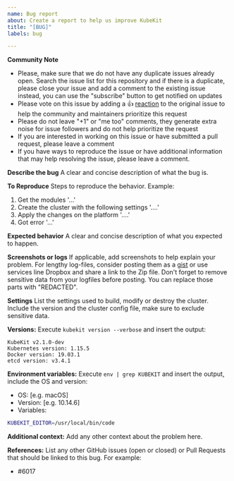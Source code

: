 ```yaml
---
name: Bug report
about: Create a report to help us improve KubeKit
title: "[BUG]"
labels: bug

---
```


<!--
A great way to contribute to the project is to send a detailed report when you
encounter an issue. We always appreciate a well-written, thorough bug report,
and will thank you for it!
The GitHub issue tracker is for bug reports and feature requests. General support can be found at Slack - kubekit-workspace.slack.com #development channel
-->

**Community Note**

* Please, make sure that we do not have any duplicate issues already open. Search the issue list for this
repository and if there is a duplicate, please close your issue and add a comment to the existing issue instead, you can use the "subscribe" button to get notified on updates
* Please vote on this issue by adding a 👍 [reaction](https://blog.github.com/2016-03-10-add-reactions-to-pull-requests-issues-and-comments/) to the original issue to help the community and maintainers prioritize this request
* Please do not leave "+1" or "me too" comments, they generate extra noise for issue followers and do not help prioritize the request
* If you are interested in working on this issue or have submitted a pull request, please leave a comment
* If you have ways to reproduce the issue or have additional information that may help
resolving the issue, please leave a comment.

**Describe the bug**
A clear and concise description of what the bug is.

**To Reproduce**
Steps to reproduce the behavior. Example:

1. Get the modules '...'
2. Create the cluster with the following settings '....'
3. Apply the changes on the platform '....'
4. Got error '...'

**Expected behavior**
A clear and concise description of what you expected to happen.

**Screenshots or logs**
If applicable, add screenshots to help explain your problem.
For lengthy log-files, consider posting them as a [gist](https://gist.github.com) or use services line Dropbox and share a link to the Zip file.
Don't forget to remove sensitive data from your logfiles before posting. You can replace those parts with "REDACTED".

**Settings**
List the settings used to build, modify or destroy the cluster. Include the version and the cluster config file, make sure to exclude sensitive data.

**Versions:**
Execute `kubekit version --verbose` and insert the output:

```text
KubeKit v2.1.0-dev
Kubernetes version: 1.15.5
Docker version: 19.03.1
etcd version: v3.4.1
```

**Environment variables:**
Execute `env | grep KUBEKIT` and insert the output, include the OS and version:

* OS: [e.g. macOS]
* Version: [e.g. 10.14.6]
* Variables:

 ```bash
 KUBEKIT_EDITOR=/usr/local/bin/code
 ```

**Additional context:**
Add any other context about the problem here.

**References:**
List any other GitHub issues (open or closed) or Pull Requests that should be linked to this bug. For example:

* #6017
